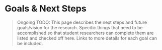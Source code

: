 # Goals & Next Steps

> Ongoing TODO: This page describes the next steps and future goals/vision for the research. Specific things that need to be accomplished so that student researchers can complete them are listed and checked off here. Links to more details for each goal can be included.
